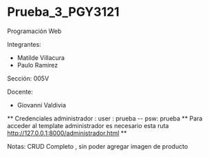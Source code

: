 # Prueba_3_PGY3121
Programación Web

Integrantes: 
- Matilde Villacura 
- Paulo Ramirez

Sección:
005V

Docente: 
- Giovanni Valdivia 




** Credenciales administrador : user : prueba -- psw: prueba 
** Para acceder al template administrador es necesario esta ruta http://127.0.0.1:8000/administrador.html **


Notas: CRUD Completo , sin poder agregar imagen de producto

